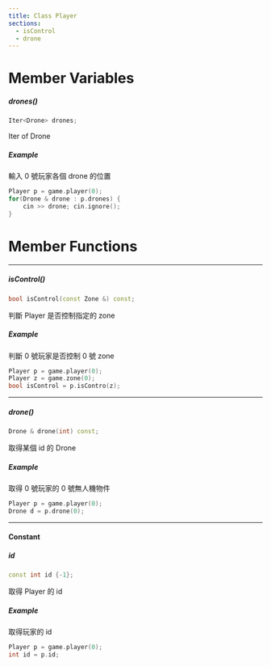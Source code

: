 ```yaml
---
title: Class Player
sections:
  - isControl
  - drone
---
```


# Member Variables

##### drones()
```cpp
Iter<Drone> drones;
```
Iter of Drone
##### Example
輸入 0 號玩家各個 drone 的位置
```cpp
Player p = game.player(0);
for(Drone & drone : p.drones) {
    cin >> drone; cin.ignore();
}
```

# Member Functions

---

##### isControl()
```cpp
bool isControl(const Zone &) const;
```
判斷 Player 是否控制指定的 zone

##### Example
判斷 0 號玩家是否控制 0 號 zone
```cpp
Player p = game.player(0);
Player z = game.zone(0);
bool isControl = p.isContro(z);
```

---

##### drone()
```cpp
Drone & drone(int) const;
```
取得某個 id 的 Drone

##### Example
取得 0 號玩家的 0 號無人機物件
```cpp
Player p = game.player(0);
Drone d = p.drone(0);
```

---

#### Constant
##### id
```cpp
const int id {-1};
```
取得 Player 的 id
##### Example
取得玩家的 id
```cpp
Player p = game.player(0);
int id = p.id;
```


